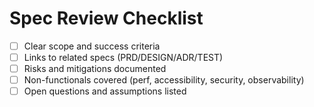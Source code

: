 # Spec Review Checklist

- [ ] Clear scope and success criteria
- [ ] Links to related specs (PRD/DESIGN/ADR/TEST)
- [ ] Risks and mitigations documented
- [ ] Non-functionals covered (perf, accessibility, security, observability)
- [ ] Open questions and assumptions listed
